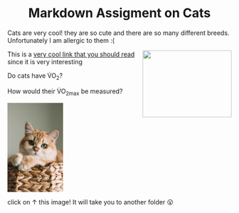 <h1 align="center">Markdown Assigment on Cats</h1>
<p>Cats are very cool! they are so cute and there are so many different breeds. Unfortunately I am allergic to them :(</p>


<img align="right" width="200" height="150" src="https://www.thesprucepets.com/thmb/Vkh9a_VmcNyaUWarh6YfYvfL9hs=/750x0/filters:no_upscale():max_bytes(150000):strip_icc():format(webp)/Stocksy_txp762a7611Ndl100_Medium_75020-5a2aa4625b6e240037c38bce.jpg">

This is a [very cool link that you should read](readme1.md) since it is very interesting

<p> Do cats have V&#775;O<sub>2</sub>?</p>
<p> How would their V&#775;O<sub>2max</sub> be measured?</p>

<img align ="center" width="125" height="200" src="catphoto/cute cat pic.jpeg">
<p>click on &uarr; this image! It will take you to another folder &#128558;</p>



